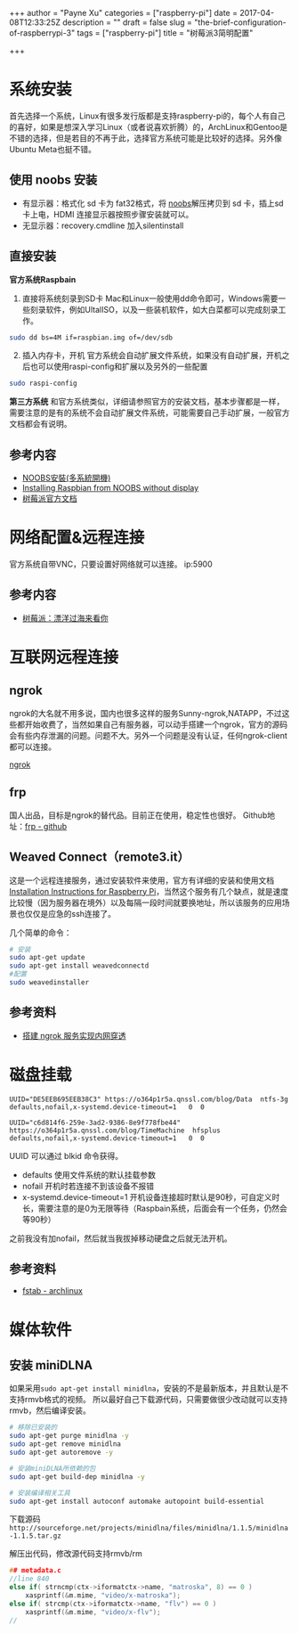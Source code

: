 +++
author = "Payne Xu"
categories = ["raspberry-pi"]
date = 2017-04-08T12:33:25Z
description = ""
draft = false
slug = "the-brief-configuration-of-raspberrypi-3"
tags = ["raspberry-pi"]
title = "树莓派3简明配置"

+++


# 系统安装

首先选择一个系统，Linux有很多发行版都是支持raspberry-pi的，每个人有自己的喜好，如果是想深入学习Linux（或者说喜欢折腾）的，ArchLinux和Gentoo是不错的选择，但是若目的不再于此，选择官方系统可能是比较好的选择。另外像Ubuntu Meta也挺不错。

## 使用 noobs 安装
* 有显示器：格式化 sd 卡为 fat32格式，将 [noobs](https://www.raspberrypi.org/downloads/noobs/)解压拷贝到 sd 卡，插上sd 卡上电，HDMI 连接显示器按照步骤安装就可以。
* 无显示器：recovery.cmdline 加入silentinstall

## 直接安装

**官方系统Raspbain**
1. 直接将系统刻录到SD卡
Mac和Linux一般使用dd命令即可，Windows需要一些刻录软件，例如UltalISO，以及一些装机软件，如大白菜都可以完成刻录工作。

```bash
sudo dd bs=4M if=raspbian.img of=/dev/sdb
```

2. 插入内存卡，开机
官方系统会自动扩展文件系统，如果没有自动扩展，开机之后也可以使用raspi-config和扩展以及另外的一些配置

```bash
sudo raspi-config
```
<!--more-->

**第三方系统**
和官方系统类似，详细请参照官方的安装文档，基本步骤都是一样，需要注意的是有的系统不会自动扩展文件系统，可能需要自己手动扩展，一般官方文档都会有说明。

## 参考内容
* [NOOBS安裝(多系統開機)](https://sites.google.com/site/raspberypishare0918/home/di-yi-ci-qi-dong/noobs-an-zhuang)
* [Installing Raspbian from NOOBS without display](http://raspberrypi.stackexchange.com/questions/15192/installing-raspbian-from-noobs-without-display)
* [树莓派官方文档](https://www.raspberrypi.org/documentation/)

# 网络配置&远程连接
官方系统自带VNC，只要设置好网络就可以连接。 ip:5900

## 参考内容
* [树莓派：漂洋过海来看你](http://www.cnblogs.com/vamei/p/6227951.html)

# 互联网远程连接
## ngrok
ngrok的大名就不用多说，国内也很多这样的服务Sunny-ngrok,NATAPP，不过这些都开始收费了，当然如果自己有服务器，可以动手搭建一个ngrok，官方的源码会有些内存泄漏的问题。问题不大。另外一个问题是没有认证，任何ngrok-client都可以连接。

[ngrok](https://github.com/inconshreveable/ngrok)
## frp
国人出品，目标是ngrok的替代品。目前正在使用，稳定性也很好。
Github地址：[frp - github](https://github.com/fatedier/frp)

## Weaved Connect（remote3.it）
这是一个远程连接服务，通过安装软件来使用，官方有详细的安装和使用文档[Installation Instructions for Raspberry Pi](https://www.weaved.com/installing-weaved-raspberry-pi-raspbian-os/)，当然这个服务有几个缺点，就是速度比较慢（因为服务器在境外）以及每隔一段时间就要换地址，所以该服务的应用场景也仅仅是应急的ssh连接了。

几个简单的命令：

```bash
# 安装
sudo apt-get update
sudo apt-get install weavedconnectd
#配置
sudo weavedinstaller
```

## 参考资料
* [搭建 ngrok 服务实现内网穿透](https://imququ.com/post/self-hosted-ngrokd.html)

# 磁盘挂载
```
UUID="DE5EEB695EEB38C3" https://o364p1r5a.qnssl.com/blog/Data  ntfs-3g  defaults,nofail,x-systemd.device-timeout=1   0  0

UUID="c6d814f6-259e-3ad2-9386-8e9f778fbe44"   https://o364p1r5a.qnssl.com/blog/TimeMachine  hfsplus defaults,nofail,x-systemd.device-timeout=1   0  0
```
UUID 可以通过 blkid 命令获得。

- defaults 使用文件系统的默认挂载参数
- nofail 开机时若连接不到该设备不报错
- x-systemd.device-timeout=1 开机设备连接超时默认是90秒，可自定义时长，需要注意的是0为无限等待（Raspbain系统，后面会有一个任务，仍然会等90秒）

之前我没有加nofail，然后就当我拔掉移动硬盘之后就无法开机。

## 参考资料
* [fstab - archlinux](https://wiki.archlinux.org/index.php/Fstab#External_devices)

# 媒体软件

## 安装 miniDLNA
如果采用`sudo apt-get install minidlna`，安装的不是最新版本，并且默认是不支持rmvb格式的视频。
所以最好自己下载源代码，只需要做很少改动就可以支持rmvb，然后编译安装。

```bash
# 移除已安装的
sudo apt-get purge minidlna -y
sudo apt-get remove minidlna
sudo apt-get autoremove -y

# 安装miniDLNA所依赖的包
sudo apt-get build-dep minidlna -y

# 安装编译相关工具
sudo apt-get install autoconf automake autopoint build-essential

```

下载源码 `http://sourceforge.net/projects/minidlna/files/minidlna/1.1.5/minidlna-1.1.5.tar.gz`

解压出代码，修改源代码支持rmvb/rm

```c++
## metadata.c
//line 840
else if( strncmp(ctx->iformatctx->name, "matroska", 8) == 0 )
    xasprintf(&m.mime, "video/x-matroska");
else if( strcmp(ctx->iformatctx->name, "flv") == 0 )
    xasprintf(&m.mime, "video/x-flv");
//
